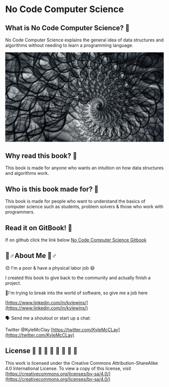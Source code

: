 # No Code Computer Science

## What is No Code Computer Science? 🎰 

No Code Computer Science explains the general idea of data structures and algorithms without needing to learn a programming language.

![](.gitbook/assets/pexels-frank-cone-3573555.jpg)

## Why read this book? 🤯 

This book is made for anyone who wants an intuition on how data structures and algorithms work.

## Who is this book made for? 🌱 

This book is made for people who want to understand the basics of computer science such as students, problem solvers & those who work with programmers.

## Read it on GitBook! 🤟 

If on github click the link below [No Code Computer Science Gitbook](https://ksmcclay.gitbook.io/no-code-computer-science/)

## 🧙♂About Me 🧙♂ 

😞 I'm a poor & have a physical labor job 😄 

I created this book to give back to the community and actually finish a project. 

🤑I'm trying to break into the world of software, so give me a job here  

[https://www.linkedin.com/in/kylewins/](https://www.linkedin.com/in/kylewins/)

🗣 Send me a shoutout or start up a chat: 

Twitter @KyleMcClay [https://twitter.com/KyleMcCLay](https://twitter.com/KyleMcCLay)

## License 📃 📃 📃 📃 📃 📃 📃 📃

This work is licensed under the Creative Commons Attribution-ShareAlike 4.0 International License. To view a copy of this license, visit [https://creativecommons.org/licenses/by-sa/4.0/](https://creativecommons.org/licenses/by-sa/4.0/)

